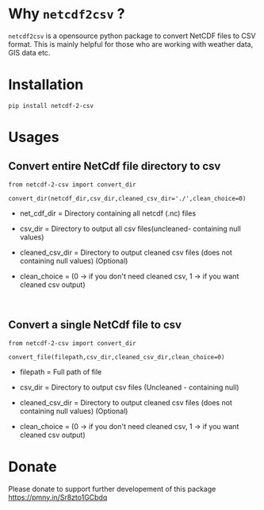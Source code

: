 <!--
 Copyright (c) 2022 Anshuman Nayak
 
 This software is released under the MIT License.
 https://opensource.org/licenses/MIT
-->
# Why `netcdf2csv` ?
`netcdf2csv` is a opensource python package to convert NetCDF files to CSV format. This is mainly helpful for those who are working with weather data, GIS data etc.
# Installation
    pip install netcdf-2-csv

# Usages

## Convert entire NetCdf file directory to csv 
 
    from netcdf-2-csv import convert_dir
    
    convert_dir(netcdf_dir,csv_dir,cleaned_csv_dir='./',clean_choice=0)
    


* net_cdf_dir = Directory containing all netcdf (.nc) files

* csv_dir = Directory to output all csv files(uncleaned- containing null values) 

* cleaned_csv_dir = Directory to output cleaned csv files (does not containing null values) (Optional)

* clean_choice = (0 -> if you don't need cleaned csv, 1 -> if you want cleaned csv output)


&nbsp;
## Convert a single NetCdf file to csv

    from netcdf-2-csv import convert_dir
    
    convert_file(filepath,csv_dir,cleaned_csv_dir,clean_choice=0)

* filepath = Full path of file

* csv_dir = Directory to output csv files (Uncleaned - containing null)

* cleaned_csv_dir = Directory to output cleaned csv files (does not containing null values) (Optional)

* clean_choice = (0 -> if you don't need cleaned csv, 1 -> if you want cleaned csv output)


# Donate

Please donate to support further developement of this package https://pmny.in/Sr8zto1GCbdq
